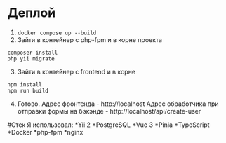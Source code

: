 # Деплой
1. ```docker compose up --build```
2. Зайти в контейнер с php-fpm и в корне проекта
```
composer install
php yii migrate
```

3. Зайти в контейнер с frontend и в корне
```
npm install
npm run build
```

4. Готово. 
Адрес фронтенда - http://localhost
Адрес обработчика при отправки формы на бэкэнде - http://localhost/api/create-user

#Стек
Я использовал: 
*Yii 2
*PostgreSQL
*Vue 3
*Pinia
*TypeScript
*Docker
*php-fpm
*nginx
